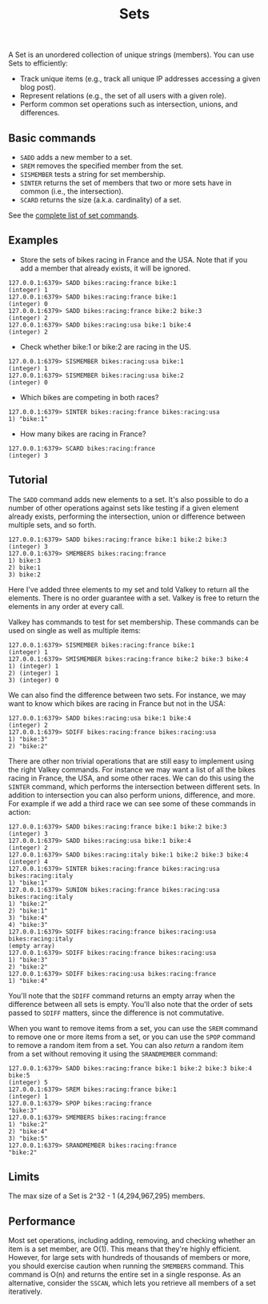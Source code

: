 ﻿---
title: "Sets"
linkTitle: "Sets"
description: >
    Introduction to Sets
---

A Set is an unordered collection of unique strings (members).
You can use Sets to efficiently:

* Track unique items (e.g., track all unique IP addresses accessing a given blog post).
* Represent relations (e.g., the set of all users with a given role).
* Perform common set operations such as intersection, unions, and differences.

## Basic commands

* `SADD` adds a new member to a set.
* `SREM` removes the specified member from the set.
* `SISMEMBER` tests a string for set membership.
* `SINTER` returns the set of members that two or more sets have in common (i.e., the intersection).
* `SCARD` returns the size (a.k.a. cardinality) of a set.

See the [complete list of set commands](../commands/#set).

## Examples

* Store the sets of bikes racing in France and the USA. Note that 
if you add a member that already exists, it will be ignored. 
```valkey-cli
127.0.0.1:6379> SADD bikes:racing:france bike:1
(integer) 1
127.0.0.1:6379> SADD bikes:racing:france bike:1
(integer) 0
127.0.0.1:6379> SADD bikes:racing:france bike:2 bike:3
(integer) 2
127.0.0.1:6379> SADD bikes:racing:usa bike:1 bike:4
(integer) 2
```

* Check whether bike:1 or bike:2 are racing in the US.
```valkey-cli
127.0.0.1:6379> SISMEMBER bikes:racing:usa bike:1
(integer) 1
127.0.0.1:6379> SISMEMBER bikes:racing:usa bike:2
(integer) 0
```

* Which bikes are competing in both races?
```valkey-cli
127.0.0.1:6379> SINTER bikes:racing:france bikes:racing:usa
1) "bike:1"
```

* How many bikes are racing in France?
```valkey-cli
127.0.0.1:6379> SCARD bikes:racing:france
(integer) 3
```
## Tutorial

The `SADD` command adds new elements to a set. It's also possible
to do a number of other operations against sets like testing if a given element
already exists, performing the intersection, union or difference between
multiple sets, and so forth.

```valkey-cli
127.0.0.1:6379> SADD bikes:racing:france bike:1 bike:2 bike:3
(integer) 3
127.0.0.1:6379> SMEMBERS bikes:racing:france
1) bike:3
2) bike:1
3) bike:2
```

Here I've added three elements to my set and told Valkey to return all the
elements. There is no order guarantee with a set. Valkey is free to return the
elements in any order at every call.

Valkey has commands to test for set membership. These commands can be used on single as well as multiple items:

```valkey-cli
127.0.0.1:6379> SISMEMBER bikes:racing:france bike:1
(integer) 1
127.0.0.1:6379> SMISMEMBER bikes:racing:france bike:2 bike:3 bike:4
1) (integer) 1
2) (integer) 1
3) (integer) 0
```

We can also find the difference between two sets. For instance, we may want
to know which bikes are racing in France but not in the USA:

```valkey-cli
127.0.0.1:6379> SADD bikes:racing:usa bike:1 bike:4
(integer) 2
127.0.0.1:6379> SDIFF bikes:racing:france bikes:racing:usa
1) "bike:3"
2) "bike:2"
```

There are other non trivial operations that are still easy to implement
using the right Valkey commands. For instance we may want a list of all the
bikes racing in France, the USA, and some other races. We can do this using
the `SINTER` command, which performs the intersection between different
sets. In addition to intersection you can also perform
unions, difference, and more. For example 
if we add a third race we can see some of these commands in action:

```valkey-cli
127.0.0.1:6379> SADD bikes:racing:france bike:1 bike:2 bike:3
(integer) 3
127.0.0.1:6379> SADD bikes:racing:usa bike:1 bike:4
(integer) 2
127.0.0.1:6379> SADD bikes:racing:italy bike:1 bike:2 bike:3 bike:4
(integer) 4
127.0.0.1:6379> SINTER bikes:racing:france bikes:racing:usa bikes:racing:italy
1) "bike:1"
127.0.0.1:6379> SUNION bikes:racing:france bikes:racing:usa bikes:racing:italy
1) "bike:2"
2) "bike:1"
3) "bike:4"
4) "bike:3"
127.0.0.1:6379> SDIFF bikes:racing:france bikes:racing:usa bikes:racing:italy
(empty array)
127.0.0.1:6379> SDIFF bikes:racing:france bikes:racing:usa
1) "bike:3"
2) "bike:2"
127.0.0.1:6379> SDIFF bikes:racing:usa bikes:racing:france
1) "bike:4"
```

You'll note that the `SDIFF` command returns an empty array when the
difference between all sets is empty. You'll also note that the order of sets
passed to `SDIFF` matters, since the difference is not commutative.

When you want to remove items from a set, you can use the `SREM` command to
remove one or more items from a set, or you can use the `SPOP` command to
remove a random item from a set. You can also _return_ a random item from a
set without removing it using the `SRANDMEMBER` command:

```valkey-cli
127.0.0.1:6379> SADD bikes:racing:france bike:1 bike:2 bike:3 bike:4 bike:5
(integer) 5
127.0.0.1:6379> SREM bikes:racing:france bike:1
(integer) 1
127.0.0.1:6379> SPOP bikes:racing:france
"bike:3"
127.0.0.1:6379> SMEMBERS bikes:racing:france
1) "bike:2"
2) "bike:4"
3) "bike:5"
127.0.0.1:6379> SRANDMEMBER bikes:racing:france
"bike:2"
```

## Limits

The max size of a Set is 2^32 - 1 (4,294,967,295) members.

## Performance

Most set operations, including adding, removing, and checking whether an item is a set member, are O(1).
This means that they're highly efficient.
However, for large sets with hundreds of thousands of members or more, you should exercise caution when running the `SMEMBERS` command.
This command is O(n) and returns the entire set in a single response. 
As an alternative, consider the `SSCAN`, which lets you retrieve all members of a set iteratively.
